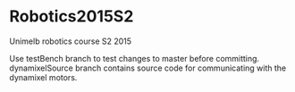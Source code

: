 # Robotics2015S2
Unimelb robotics course S2 2015

Use testBench branch to test changes to master before committing.
dynamixelSource branch contains source code for communicating with the dynamixel motors.
